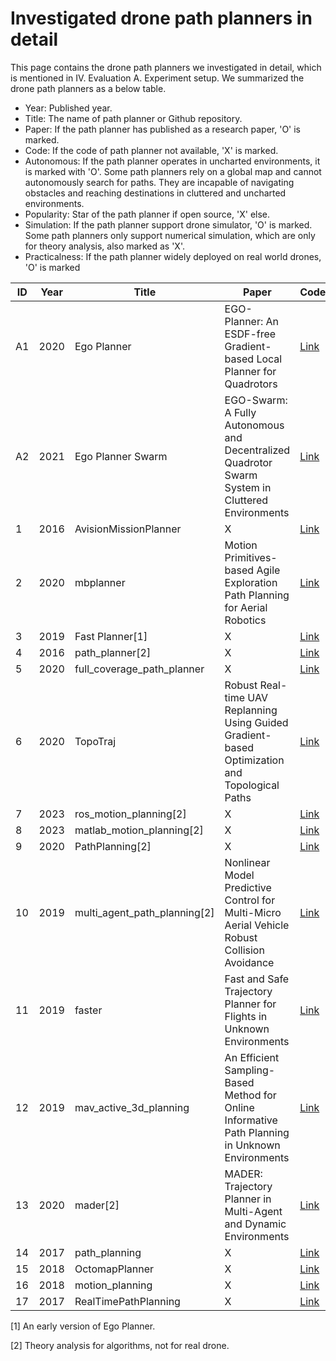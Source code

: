 # Investigated drone path planners in detail

This page contains the drone path planners we investigated in detail, which is mentioned in IV. Evaluation A. Experiment setup.
We summarized the drone path planners as a below table. 

- Year: Published year.
- Title: The name of path planner or Github repository.
- Paper: If the path planner has published as a research paper, 'O' is marked.
- Code: If the code of path planner not available, 'X' is marked.
- Autonomous: If the path planner operates in uncharted environments, it is marked with 'O'. Some path planners rely on a global map and cannot autonomously search for paths. They are incapable of navigating obstacles and reaching destinations in cluttered and uncharted environments.
- Popularity: Star of the path planner if open source, 'X' else.
- Simulation: If the path planner support drone simulator, 'O' is marked. Some path planners only support numerical simulation, which are only for theory analysis, also marked as 'X'.
- Practicalness: If the path planner widely deployed on real world drones, 'O' is marked  

| ID | Year | Title                        | Paper                                                                                            | Code                                                             | Popularity | Autonomous | Simulation | Practicalness |
|----|------|------------------------------|--------------------------------------------------------------------------------------------------|------------------------------------------------------------------|------------|------------|------------|---------------|
| A1 | 2020 | Ego Planner                  | EGO-Planner: An ESDF-free Gradient-based Local Planner for Quadrotors                            | [Link](https://github.com/ZJU-FAST-Lab/ego-planner/tree/master)  | 1.2k star  | O          | O          | O             |
| A2 | 2021 | Ego Planner Swarm            | EGO-Swarm: A Fully Autonomous and Decentralized Quadrotor Swarm System in Cluttered Environments | [Link](https://github.com/ZJU-FAST-Lab/ego-planner-swarm)        | 1.0k star  | O          | O          | O             |
| 1  | 2016 | AvisionMissionPlanner        | X                                                                                                | [Link](https://github.com/AvisionRobotics/AvisionMissionPlanner) | 3 star     | X          | X          | X             |
| 2  | 2020 | mbplanner                    | Motion Primitives-based Agile Exploration Path Planning for Aerial Robotics                      | [Link](https://github.com/ntnu-arl/mbplanner_ros)                | 295 star   | O          | O          | X             |
| 3  | 2019 | Fast Planner[1]              | X                                                                                                | [Link](https://github.com/HKUST-Aerial-Robotics/Fast-Planner)    | 2.1k star  | O          | O          | X             |
| 4  | 2016 | path_planner[2]              | X                                                                                                | [Link](https://github.com/karlkurzer/path_planner)               | 1.4k star  | X          | X          | X             |
| 5  | 2020 | full_coverage_path_planner   | X                                                                                                | [Link](https://github.com/nobleo/full_coverage_path_planner)     | 501 star   | X          | X          | X             |
| 6  | 2020 | TopoTraj                     | Robust Real-time UAV Replanning Using Guided Gradient-based Optimization and Topological Paths   | [Link](https://github.com/HKUST-Aerial-Robotics/TopoTraj)        | 79 star    | O          | O          | X             |
| 7  | 2023 | ros_motion_planning[2]       | X                                                                                                | [Link](https://github.com/ai-winter/ros_motion_planning)         | 1.4k star  | X          | X          | X             |
| 8  | 2023 | matlab_motion_planning[2]    | X                                                                                                | [Link](https://github.com/ai-winter/matlab_motion_planning)      | 152 star   | X          | X          | X             |
| 9  | 2020 | PathPlanning[2]              | X                                                                                                | [Link](https://github.com/zhm-real/PathPlanning)                 | 7.2k star  | X          | X          | X             |
| 10 | 2019 | multi_agent_path_planning[2] | Nonlinear Model Predictive Control for Multi-Micro Aerial Vehicle Robust Collision Avoidance     | [Link](https://github.com/atb033/multi_agent_path_planning)      | 955 star   | X          | X          | X             |
| 11 | 2019 | faster                       | Fast and Safe Trajectory Planner for Flights in Unknown Environments                             | [Link](https://github.com/mit-acl/faster)                        | 848 star   | O          | X          | O             |
| 12 | 2019 | mav_active_3d_planning       | An Efficient Sampling-Based Method for Online Informative Path Planning in Unknown Environments  | [Link](https://github.com/ethz-asl/mav_active_3d_planning)       | 500 star   | O          | O          | X             |
| 13 | 2020 | mader[2]                     | MADER: Trajectory Planner in Multi-Agent and Dynamic Environments                                | [Link](https://github.com/mit-acl/mader)                         | 443 star   | O          | O          | X             |
| 14 | 2017 | path_planning                | X                                                                                                | [Link](https://github.com/ayushgaud/path_planning)               | 310 star   | O          | O          | X             |
| 15 | 2018 | OctomapPlanner               | X                                                                                                | [Link](https://github.com/ArduPilot/OctomapPlanner)              | 113 star   | O          | O          | X             |
| 16 | 2018 | motion_planning              | X                                                                                                | [Link](https://github.com/RuslanAgishev/motion_planning)         | 303 star   | X          | X          | X             |
| 17 | 2017 | RealTimePathPlanning         | X                                                                                                | [Link](https://github.com/rishabh1b/RealTimePathPlanning)        | 295 star   | X          | X          | X             |


[1] An early version of Ego Planner.

[2] Theory analysis for algorithms, not for real drone.